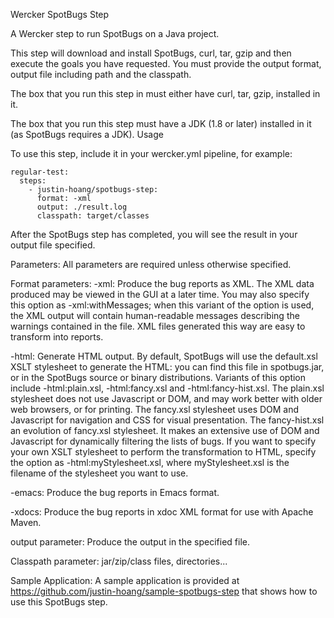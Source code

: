 Wercker SpotBugs Step

A Wercker step to run SpotBugs on a Java project.

This step will download and install SpotBugs, curl, tar, gzip and then execute the goals you have requested. You must provide the output format, output file including path and the classpath.

The box that you run this step in must either have curl, tar, gzip, installed in it. 

The box that you run this step must have a JDK (1.8 or later) installed in it (as SpotBugs requires a JDK).
Usage

To use this step, include it in your wercker.yml pipeline, for example:

```
regular-test:
  steps:
    - justin-hoang/spotbugs-step:
      format: -xml
      output: ./result.log
      classpath: target/classes
```


After the SpotBugs step has completed, you will see the result in your output file specified.

Parameters:
All parameters are required unless otherwise specified.

Format parameters:
-xml:  Produce the bug reports as XML. The XML data produced may be viewed in the GUI at a later time. You may also specify this option as -xml:withMessages; when this variant of the option is used, the XML output will contain human-readable messages describing the warnings contained in the file. XML files generated this way are easy to transform into reports.

-html:  Generate HTML output. By default, SpotBugs will use the default.xsl XSLT stylesheet to generate the HTML: you can find this file in spotbugs.jar, or in the SpotBugs source or binary distributions. Variants of this option include -html:plain.xsl, -html:fancy.xsl and -html:fancy-hist.xsl. The plain.xsl stylesheet does not use Javascript or DOM, and may work better with older web browsers, or for printing. The fancy.xsl stylesheet uses DOM and Javascript for navigation and CSS for visual presentation. The fancy-hist.xsl an evolution of fancy.xsl stylesheet. It makes an extensive use of DOM and Javascript for dynamically filtering the lists of bugs.
  If you want to specify your own XSLT stylesheet to perform the transformation to HTML, specify the option as -html:myStylesheet.xsl, where myStylesheet.xsl is the filename of the stylesheet you want to use.

-emacs:  Produce the bug reports in Emacs format.

-xdocs:  Produce the bug reports in xdoc XML format for use with Apache Maven.

output parameter:
Produce the output in the specified file.

Classpath parameter:
jar/zip/class files, directories...

Sample Application:
A sample application is provided at https://github.com/justin-hoang/sample-spotbugs-step that shows how to use this SpotBugs step.
